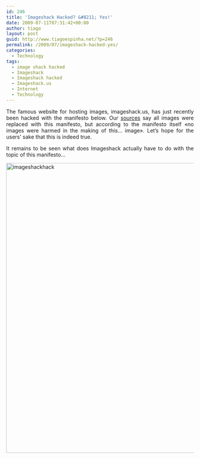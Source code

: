 ```yaml
---
id: 246
title: 'Imageshack Hacked? &#8211; Yes!'
date: 2009-07-11T07:31:42+00:00
author: tiago
layout: post
guid: http://www.tiagoespinha.net/?p=246
permalink: /2009/07/imageshack-hacked-yes/
categories:
  - Technology
tags:
  - image shack hacked
  - Imageshack
  - Imageshack hacked
  - Imageshack.us
  - Internet
  - Technology
---
```

<p style="text-align: justify;">
  The famous website for hosting images, imageshack.us, has just recently been hacked with the manifesto below. Our <a href="http://mashable.com/2009/07/10/imageshack-hacked/" target="_blank">sources</a> say all images were replaced with this manifesto, but according to the manifesto itself «no images were harmed in the making of this&#8230; image». Let&#8217;s hope for the users&#8217; sake that this is indeed true.
</p>

<p style="text-align: justify;">
  It remains to be seen what does Imageshack actually have to do with the topic of this manifesto&#8230;
</p>

<p style="text-align: justify;">
  <a href="http://www.tiagoespinha.net/wp-content/uploads/2009/07/imageshackhack.gif" rel="lightbox[246]" title="imageshackhack"><img class="alignnone size-full wp-image-247" title="imageshackhack" src="http://www.tiagoespinha.net/wp-content/uploads/2009/07/imageshackhack.gif" alt="imageshackhack" width="600" height="780" /></a>
</p>